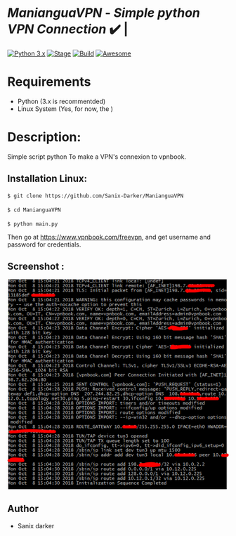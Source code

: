 #  ***ManianguaVPN*** - ***Simple python VPN Connection*** ✔️ | 
[![Python 3.x](https://img.shields.io/badge/python-3.x-blue.svg)]()
[![Stage](https://img.shields.io/badge/Release-Stable-brightgreen.svg)]()
[![Build](https://img.shields.io/badge/Supported_OS-Ubuntu,Kali,Arch,Parrot-blue,Android.svg)]()
[![Awesome](https://awesome.re/badge.svg)](https://awesome.re)

# Requirements

- Python (3.x is recommentded)
- Linux System (Yes, for now, the )

# Description:

Simple script python To make a VPN's connexion to vpnbook.

## Installation Linux:
```shell
$ git clone https://github.com/Sanix-Darker/ManianguaVPN

$ cd ManianguaVPN 

$ python main.py
```

Then go at https://www.vpnbook.com/freevpn, and get username and password for credentials.

## Screenshot :
<img src="Capture1.PNG" />

## Author

- Sanix darker
